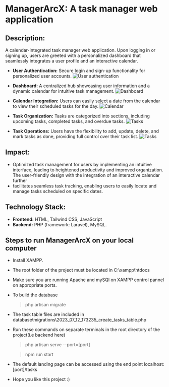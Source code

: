 # ManagerArcX: A task manager web application
## Description: 
A calendar-integrated task manager web application. Upon logging in or signing up, users are greeted
with a personalized dashboard that seamlessly integrates a user profile and an interactive calendar.

- **User Authentication:** Secure login and sign-up functionality for personalized user accounts.
  ![User authentication](https://github.com/[username]/[reponame]/blob/[branch]/image.jpg?raw=true)
  
- **Dashboard:** A centralized hub showcasing user information and a dynamic calendar for intuitive task management.
  ![Dashboard](https://github.com/[username]/[reponame]/blob/[branch]/image.jpg?raw=true)
  
- **Calendar Integration:** Users can easily select a date from the calendar to view their scheduled tasks for the day.
  ![Calendar](https://github.com/[username]/[reponame]/blob/[branch]/image.jpg?raw=true)
  
- **Task Organization:** Tasks are categorized into sections, including upcoming tasks, completed tasks, and overdue tasks.
  ![Tasks](https://github.com/[username]/[reponame]/blob/[branch]/image.jpg?raw=true)
  
- **Task Operations:** Users have the flexibility to add, update, delete, and mark tasks as done, providing full control over their task list.
  ![Tasks](https://github.com/[username]/[reponame]/blob/[branch]/image.jpg?raw=true)
  
## Impact: 

- Optimized task management for users by implementing an intuitive interface, leading to heightened productivity and improved organization. The user-friendly design with the integration of an interactive calendar further
- facilitates seamless task tracking, enabling users to easily locate and manage tasks scheduled on specific dates.
  
## Technology Stack:

- **Frontend:** HTML, Tailwind CSS, JavaScript
- **Backend:** PHP (framework: Laravel), MySQL.


## Steps to run ManagerArcX on your local computer
- Install XAMPP.
- The root folder of the project must be located in C:\xampp\htdocs
- Make sure you are running Apache and mySQl on XAMPP control pannel on appropriate ports.
- To build the database
  > php artisan migrate
- The task table files are included in database\migrations\2023_07_12_173235_create_tasks_table.php
- Run these commands on separate terminals in the root directory of the project(i.e backend here)
  > php artisan serve --port=[port]
  
  > npm run start

- The default landing page can be accessed using the end point localhost:[port]/tasks
- Hope you like this project :)
